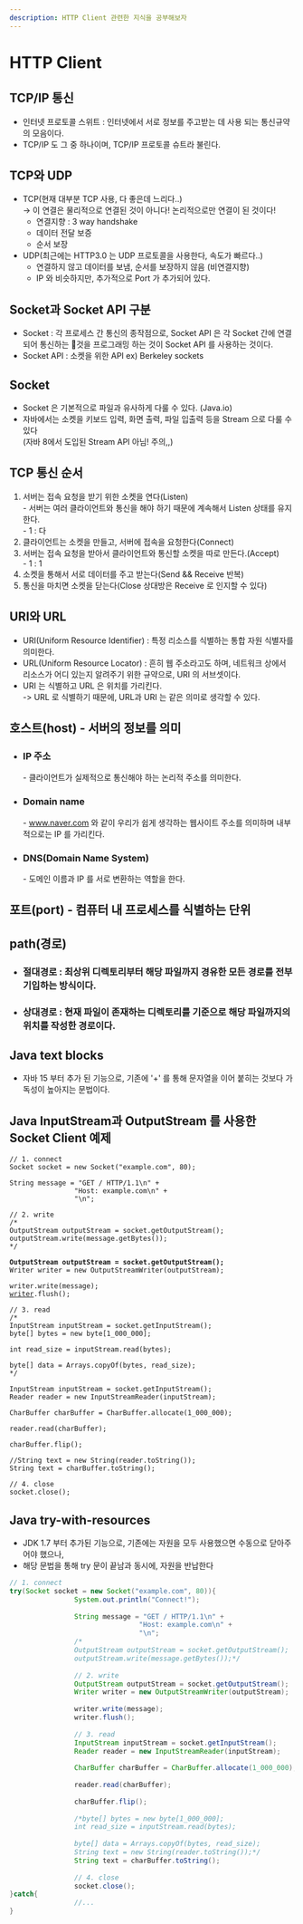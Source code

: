 ```yaml
---
description: HTTP Client 관련한 지식을 공부해보자
---
```


# HTTP Client

## TCP/IP 통신

* 인터넷 프로토콜 스위트 : 인터넷에서 서로 정보를 주고받는 데 사용 되는 통신규약의 모음이다.
* TCP/IP 도 그 중 하나이며, TCP/IP 프로토콜 슈트라 불린다.

## TCP와 UDP

* TCP(현재 대부분 TCP 사용, 다 좋은데 느리다..)\
  \-> 이 연결은 물리적으로 연결된 것이 아니다! 논리적으로만 연결이 된 것이다!
  * 연결지향 : 3 way handshake
  * 데이터 전달 보증
  * 순서 보장
* UDP(최근에는 HTTP3.0 는 UDP 프로토콜을 사용한다, 속도가 빠르다..)&#x20;
  * 연결하지 않고 데이터를 보냄, 순서를 보장하지 않음 (비연결지향)
  * IP 와 비슷하지만, 추가적으로 Port 가 추가되어 있다.

## Socket과 Socket API 구분

* Socket : 각 프로세스 간 통신의 종작점으로, Socket API 은 각 Socket 간에 연결되어 통신하는 것을 프로그래밍 하는 것이 Socket API 를 사용하는 것이다.&#x20;
* Socket API : 소켓을 위한 API ex) Berkeley sockets

## Socket&#x20;

* Socket 은 기본적으로 파일과 유사하게 다룰 수 있다. (Java.io)
* 자바에서는 소켓을 키보드 입력, 화면 출력, 파일 입출력 등을 Stream 으로 다룰 수 있다 \
  (자바 8에서 도입된 Stream API 아님! 주의,,)

## TCP 통신 순서

1. 서버는 접속 요청을 받기 위한 소켓을 연다(Listen)\
   \- 서버는 여러 클라이언트와 통신을 해야 하기 때문에 계속해서 Listen 상태를 유지한다.\
   \- 1 : 다
2. 클라이언트는 소켓을 만들고, 서버에 접속을 요청한다(Connect)
3. 서버는 접속 요청을 받아서 클라이언트와 통신할 소켓을 따로 만든다.(Accept)\
   \- 1 : 1
4. 소켓을 통해서 서로 데이터를 주고 받는다(Send && Receive 반복)
5. 통신을 마치면 소켓을 닫는다(Close 상대방은 Receive 로 인지할 수 있다)

## URI와 URL

* URI(Uniform Resource Identifier) : 특정 리소스를 식별하는 통합 자원 식별자를 의미한다.
* URL(Uniform Resource Locator) : 흔히 웹 주소라고도 하며, 네트워크 상에서 리소스가 어디 있는지 알려주기 위한 규약으로, URI 의 서브셋이다.
* URI 는 식별하고 URL 은 위치를 가리킨다. \
  \-> URL 로 식별하기 때문에, URL과 URI 는 같은 의미로 생각할 수 있다.

## 호스트(host) - 서버의 정보를 의미

*   ### IP 주소

    \- 클라이언트가 실제적으로 통신해야 하는 논리적 주소를 의미한다.
*   ### Domain name

    \- www.naver.com 와 같이 우리가 쉽게 생각하는 웹사이트 주소를 의미하며 내부적으로는 IP 를 가리킨다.
*   ### DNS(Domain Name System)

    \- 도메인 이름과 IP 를 서로 변환하는 역할을 한다.

## 포트(port) - 컴퓨터 내 프로세스를 식별하는 단위

## path(경로)

* ### 절대경로 : 최상위 디렉토리부터 해당 파일까지 경유한 모든 경로를 전부 기입하는 방식이다.
* ### 상대경로 : 현재 파일이 존재하는 디렉토리를 기준으로 해당 파일까지의 위치를 작성한 경로이다.

## Java text blocks

* 자바 15 부터 추가 된 기능으로, 기존에 '+' 를 통해 문자열을 이어 붙히는 것보다 가독성이 높아지는 문법이다.

## Java InputStream과 OutputStream 를 사용한 Socket Client 예제

<pre class="language-java"><code class="lang-java">// 1. connect
Socket socket = new Socket("example.com", 80);

String message = "GET / HTTP/1.1\n" +
                "Host: example.com\n" +
                "\n";

// 2. write
/*
OutputStream outputStream = socket.getOutputStream();
outputStream.write(message.getBytes());
*/

<strong>OutputStream outputStream = socket.getOutputStream();
</strong>Writer writer = new OutputStreamWriter(outputStream);

writer.write(message);
<a data-footnote-ref href="#user-content-fn-1">writer</a>.flush();

// 3. read
/*
InputStream inputStream = socket.getInputStream();
byte[] bytes = new byte[1_000_000];

int read_size = inputStream.read(bytes);

byte[] data = Arrays.copyOf(bytes, read_size);
*/

InputStream inputStream = socket.getInputStream();
Reader reader = new InputStreamReader(inputStream);

CharBuffer charBuffer = CharBuffer.allocate(1_000_000);

reader.read(charBuffer);

charBuffer.flip();

//String text = new String(reader.toString());
String text = charBuffer.toString();

// 4. close
socket.close();
</code></pre>

## &#x20;Java try-with-resources

* JDK 1.7 부터 추가된 기능으로, 기존에는 자원을 모두 사용했으면 수동으로 닫아주어야 했으나,&#x20;
* 해당 문법을 통해 try 문이 끝남과 동시에, 자원을 반납한다

```java
// 1. connect
try(Socket socket = new Socket("example.com", 80)){
                System.out.println("Connect!");
                
                String message = "GET / HTTP/1.1\n" +
                                "Host: example.com\n" +
                                "\n";
                /*
                OutputStream outputStream = socket.getOutputStream();
                outputStream.write(message.getBytes());*/
                
                // 2. write
                OutputStream outputStream = socket.getOutputStream();
                Writer writer = new OutputStreamWriter(outputStream);
                
                writer.write(message);
                writer.flush();
                
                // 3. read
                InputStream inputStream = socket.getInputStream();
                Reader reader = new InputStreamReader(inputStream);
                
                CharBuffer charBuffer = CharBuffer.allocate(1_000_000);
                
                reader.read(charBuffer);
                
                charBuffer.flip();
                
                /*byte[] bytes = new byte[1_000_000];
                int read_size = inputStream.read(bytes);
                
                byte[] data = Arrays.copyOf(bytes, read_size);
                String text = new String(reader.toString());*/
                String text = charBuffer.toString();
                
                // 4. close
                socket.close();
}catch{
                //...
}

```

[^1]: 
